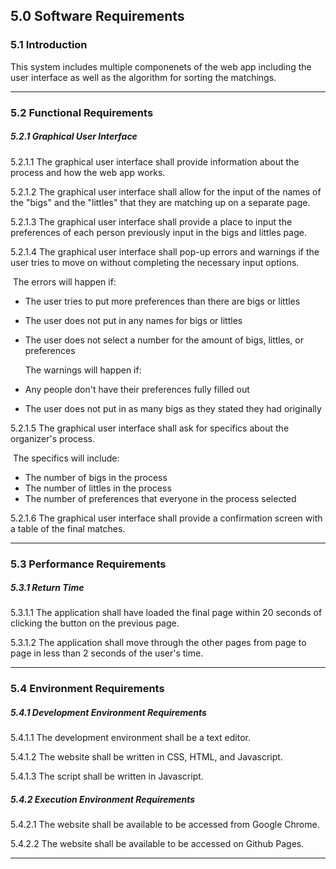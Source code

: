 ## 5.0 Software Requirements

### 5.1 Introduction

This system includes multiple componenets of the web app including the user interface as well as the algorithm for sorting the matchings. 

------

### 5.2 Functional Requirements

##### 5.2.1 Graphical User Interface

5.2.1.1 The graphical user interface shall provide information about the process and how the web app works.

5.2.1.2 The graphical user interface shall allow for the input of the names of the "bigs" and the "littles" that they are matching up on a separate page.

5.2.1.3 The graphical user interface shall provide a place to input the preferences of each person previously input in the bigs and littles page.

5.2.1.4 The graphical user interface shall pop-up errors and warnings if the user tries to move on without completing the necessary input options.

​	The errors will happen if: 

* The user tries to put more preferences than there are bigs or littles

* The user does not put in any names for bigs or littles

* The user does not select a number for the amount of bigs, littles, or preferences

  The warnings will happen if:

* Any people don't have their preferences fully filled out
* The user does not put in as many bigs as they stated they had originally

5.2.1.5 The graphical user interface shall ask for specifics about the organizer's process.

​	The specifics will include:

- The number of bigs in the process
- The number of littles in the process
- The number of preferences that everyone in the process selected

5.2.1.6 The graphical user interface shall provide a confirmation screen with a table of the final matches.

------

### 5.3 Performance Requirements

##### 5.3.1 Return Time

5.3.1.1 The application shall have loaded the final page within 20 seconds of clicking the button on the previous page. 

5.3.1.2 The application shall move through the other pages from page to page in less than 2 seconds of the user's time.

------

### 5.4 Environment Requirements

##### 5.4.1 Development Environment Requirements

5.4.1.1 The development environment shall be a text editor.

5.4.1.2 The website shall be written in CSS, HTML, and Javascript.

5.4.1.3 The script shall be written in Javascript.

##### 5.4.2 Execution Environment Requirements

5.4.2.1 The website shall be available to be accessed from Google Chrome.

5.4.2.2 The website shall be available to be accessed on Github Pages.

------

